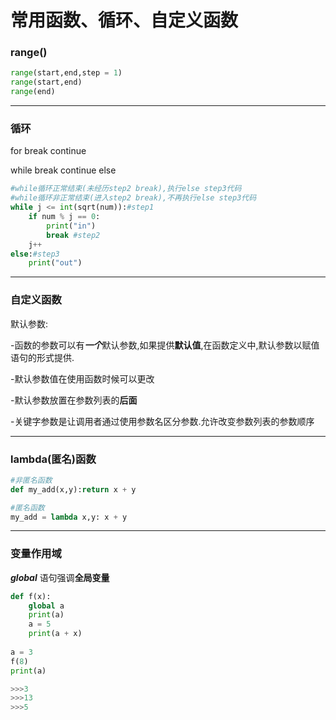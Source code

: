 # 常用函数、循环、自定义函数

### range()

```python
range(start,end,step = 1)
range(start,end)
range(end)
```

---

### 循环

for break continue

while break continue else

```python
#while循环正常结束(未经历step2 break),执行else step3代码
#while循环非正常结束(进入step2 break),不再执行else step3代码
while j <= int(sqrt(num)):#step1
	if num % j == 0:
		print("in")
        break #step2
	j++
else:#step3
	print("out")
```

---

### 自定义函数

默认参数:

-函数的参数可以有***一个***默认参数,如果提供**默认值**,在函数定义中,默认参数以赋值语句的形式提供.

-默认参数值在使用函数时候可以更改

-默认参数放置在参数列表的**后面**

-关键字参数是让调用者通过使用参数名区分参数.允许改变参数列表的参数顺序

---

### lambda(匿名)函数

```python
#非匿名函数
def my_add(x,y):return x + y

#匿名函数
my_add = lambda x,y: x + y
```

---

### 变量作用域

***global*** 语句强调**全局变量**

```python
def f(x):
	global a
    print(a)
    a = 5
    print(a + x)
    
a = 3
f(8)
print(a)

>>>3
>>>13
>>>5
```

